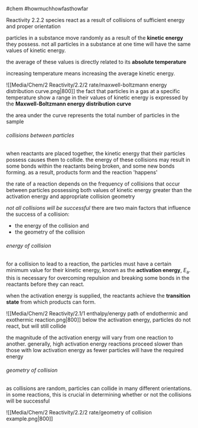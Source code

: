 #chem #howmuchhowfasthowfar

Reactivity 2.2.2 species react as a result of collisions of sufficient energy and proper orientation

particles in a substance move randomly as a result of the **kinetic energy** they possess. not all particles in a substance at one time will have the same values of kinetic energy.

the average of these values is directly related to its **absolute temperature**

increasing temperature means increasing the average kinetic energy.

![[Media/Chem/2 Reactivity/2.2/2 rate/maxwell-boltzmann energy distribution curve.png|800]]
the fact that particles in a gas at a specific temperature show a range in their values of kinetic energy is expressed by the **Maxwell-Boltzmann energy distribution curve**

the area under the curve represents the total number of particles in the sample

###### collisions between particles
when reactants are placed together, the kinetic energy that their particles possess causes them to collide. the energy of these collisions may result in some bonds within the reactants being broken, and some new bonds forming. as a result, products form and the reaction 'happens'

the rate of a reaction depends on the frequency of collisions that occur between particles possessing both values of kinetic energy greater than the activation energy and appropriate collision geometry

*not all collisions will be successful*
there are two main factors that influence the success of a collision:
- the energy of the collision and
- the geometry of the collision

###### energy of collision
for a collision to lead to a reaction, the particles must have a certain minimum value for their kinetic energy, known as the **activation energy**, $E_{\text{a}}$. this is necessary for overcoming repulsion and breaking some bonds in the reactants before they can react.

when the activation energy is supplied, the reactants achieve the **transition state** from which products can form.

![[Media/Chem/2 Reactivity/2.1/1 enthalpy/energy path of endothermic and exothermic reaction.png|800]]
below the activation energy, particles do not react, but will still collide

the magnitude of the activation energy will vary from one reaction to another. generally, high activation energy reactions proceed slower than those with low activation energy as fewer particles will have the required energy

###### geometry of collision
as collisions are random, particles can collide in many different orientations. in some reactions, this is crucial in determining whether or not the collisions will be successful

![[Media/Chem/2 Reactivity/2.2/2 rate/geometry of collision example.png|800]]

